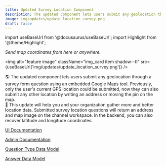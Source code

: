 ```yaml
---
title: Updated Survey Location Component
description: The updated component lets users submit any geolocation through the survey form question using an embedded Google Maps tool. Previously, only the user's current GPS location could be submitted, now they can also submit any other location by writing an address or moving the pin on the map.  This update will help you and your organization gather more and better location data. Submitted survey location questions will return an address and map image on the channel workspace. In the backend, you can recover latitude and longitude coordinates.
image: img/updates/update_location_survey.png
draft: false
---
```


import useBaseUrl from '@docusaurus/useBaseUrl'; 
import Highlight from '@theme/Highlight';

<div className="align-center">
<div className="card">
<div className="card__header">

<span className="hero__subtitle"><em>

Send map coordinates from here or anywhere.

</em></span>

</div>
<div className="card__image">

<img alt="feature image" className="img_card item shadow--tl" src={useBaseUrl('img/updates/update_location_survey.png')} />
<br/>

</div>
<div className="card__body">

🌎 The updated component lets users submit any geolocation through a survey form question using an embedded Google Maps tool. Previously, only the user's current GPS location could be submitted, now they can also submit any other location by writing an address or moving the pin on the map.  
📍 This update will help you and your organization gather more and better location data. Submitted survey location questions will return an address and map image on the channel workspace. In the backend, you can also recover latitude and longitude coordinates.

</div>
<div className="card__footer text-center align-padding-center">

<a className="button button--info button--block" href="/docs/documentation/client/surveys/location">UI Documentation</a>
<br/>

<a className="button button--info button--block" href="/docs/documentation/admin/survey/components/location">Admin Documentation</a>
<br/>

<a className="button button--info button--block" href="/docs/documentation/models/surveys/model_questionContentType#gps">Question Type Data Model</a>
<br/>

<a className="button button--info button--block" href="/docs/documentation/admin/tips/survey_gps_response">Answer Data Model</a>
<br/>


</div>
</div>
</div>
